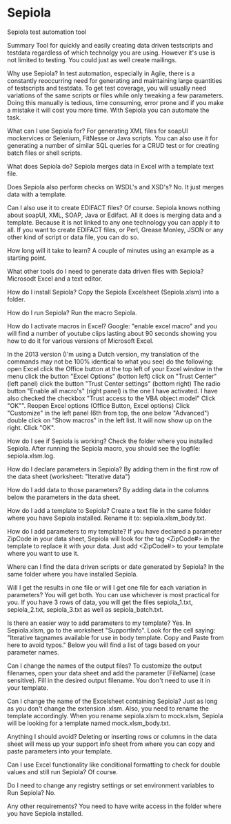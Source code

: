 # Sepiola
Sepiola test automation tool

Summary
Tool for quickly and easily creating data driven testscripts and testdata regardless of which technolgy you are using. However it's use is not limited to testing. You could just as well create mailings.

Why use Sepiola?
In test automation, especially in Agile, there is a constantly reoccurring need for generating and maintaining large quantities of testscripts and testdata. To get test coverage, you will usually need variations of the same scripts or files while only tweaking a few parameters. Doing this manually is tedious, time consuming, error prone and if you make a mistake it will cost you more time. With Sepiola you can automate the task.

What can I use Sepiola for?
For generating XML files for soapUI mockervices or Selenium, FitNesse or Java scripts. You can also use it for generating a number of similar SQL queries for a CRUD test or for creating batch files or shell scripts.

What does Sepiola do?
Sepiola merges data in Excel with a template text file.

Does Sepiola also perform checks on WSDL's and XSD's?
No. It just merges data with a template.

Can I also use it to create EDIFACT files?
Of course. Sepiola knows nothing about soapUI, XML, SOAP, Java or Edifact. All it does is merging data and a template. Because it is not linked to any one technology you can apply it to all. If you want to create EDIFACT files, or Perl, Grease Monley, JSON or any other kind of script or data file, you can do so.

How long will it take to learn?
A couple of minutes using an example as a starting point.

What other tools do I need to generate data driven files with Sepiola?
Microsodt Excel and a text editor.

How do I install Sepiola?
Copy the Sepiola Excelsheet (Sepiola.xlsm) into a folder.

How do I run Sepiola?
Run the macro Sepiola. 

How do I activate macros in Excel?
Google: "enable excel macro" and you will find a number of youtube clips lasting about 90 seconds showing you how to do it for various versions of Microsoft Excel.

In the 2013 version (I'm using a Dutch version, my translation of the commands may not be 100% identical to what you see) do the following:
open Excel
click the Office button at the top left of your Excel window
in the menu click the button "Excel Options" (botton left)
click on "Trust Center" (left panel)
click the button "Trust Center settings" (bottom right)
The radio button "Enable all macro's" (right panel) is the one I have activated.
I have also checked the checkbox "Trust access to the VBA object model"
Click "OK"".
Reopen Excel options (Office Button, Excel options)
Click "Customize" in the left panel (6th from top, the one below "Advanced")
double click on "Show macros" in the left list. It will now show up on the right.
Click "OK".

How do I see if Sepiola is working?
Check the folder where you installed Sepiola. After running the Sepiola macro, you should see the logfile: sepiola.xlsm.log.

How do I declare parameters in Sepiola?
By adding them in the first row of the data sheet (worksheet: "Iterative data")

How do I add data to those parameters?
By adding data in the columns below the parameters in the data sheet.

How do I add a template to Sepiola?
Create a text file in the same folder where you have Sepiola installed. Rename it to: sepiola.xlsm_body.txt.

How do I add parameters to my template?
If you have declared a parameter ZipCode in your data sheet, Sepiola will look for the tag <ZipCode#> in the template to replace it with your data. Just add <ZipCode#> to your template where you want to use it.

Where can I find the data driven scripts or date generated by Sepiola?
In the same folder where you have installed Sepiola.

Will I get the results in one file or will I get one file for each variation in parameters?
You will get both. You can use whichever is most practical for you. If you have 3 rows of data, you will get the files sepiola_1.txt, sepiola_2.txt, sepiola_3.txt as well as sepiola_batch.txt.

Is there an easier way to add parameters to my template?
Yes. In Sepiola.xlsm, go to the worksheet "SupportInfo". Look for the cell saying: "Iterative tagnames available for use in body template. Copy and Paste from here to avoid typos." Below you will find a list of tags based on your parameter names.

Can I change the names of the output files?
To customize the output filenames, open your data sheet and add the parameter [FileName] (case sensitive). Fill in the desired output filename. You don't need to use it in your template.

Can I change the name of the Excelsheet containing Sepiola?
Just as long as you don't change the extension .xlsm. Also, you need to rename the template accordingly. When you rename sepiola.xlsm to mock.xlsm, Sepiola will be looking for a template named mock.xlsm_body.txt.

Anything I should avoid?
Deleting or inserting rows or columns in the data sheet will mess up your support info sheet from where you can copy and paste parameters into your template.

Can I use Excel functionality like conditional formatting to check for double values and still run Sepiola?
Of course.

Do I need to change any registry settings or set environment variables to Run Sepiola?
No.

Any other requirements?
You need to have write access in the folder where you have Sepiola installed.
